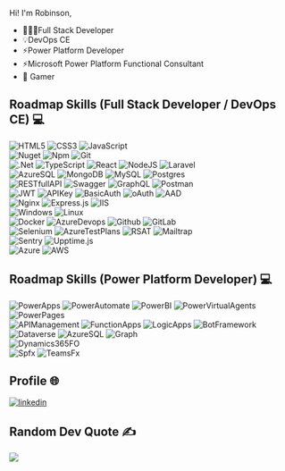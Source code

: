 
Hi! I'm Robinson,
- 👨🏽‍💻Full Stack Developer
- 💡DevOps CE
- ⚡Power Platform Developer
- ⚡Microsoft Power Platform Functional Consultant
- 👾 Gamer

## Roadmap Skills (Full Stack Developer / DevOps CE) 💻
![HTML5](https://img.shields.io/badge/html5-E34F26?style=for-the-badge&logo=html5&logoColor=white)
![CSS3](https://img.shields.io/badge/css3-1572B6?style=for-the-badge&logo=css3&logoColor=white)
![JavaScript](https://img.shields.io/badge/javascript-323330?style=for-the-badge&logo=javascript)
<br>
![Nuget](https://img.shields.io/badge/Nuget-01487E?style=for-the-badge&logo=nuget)
![Npm](https://img.shields.io/badge/npm-323330?style=for-the-badge&logo=npm)
![Git](https://img.shields.io/badge/git-fff?style=for-the-badge&logo=git)
<br>
![.Net](https://img.shields.io/badge/.NET-5C2D91?style=for-the-badge&logo=.net&logoColor=white)
![TypeScript](https://img.shields.io/badge/typescript-007ACC?style=for-the-badge&logo=typescript&logoColor=white)
![React](https://img.shields.io/badge/react-20232A?style=for-the-badge&logo=react)
![NodeJS](https://img.shields.io/badge/node.js-026E00?style=for-the-badge&logo=node.js&logoColor=white)
![Laravel](https://img.shields.io/badge/laravel-FF2D20?style=for-the-badge&logo=laravel&logoColor=white)
<br>
![AzureSQL](https://img.shields.io/badge/Azure%20SQL-006EC0?style=for-the-badge&logo=microsoft%20sql%20server&logoColor=white)
![MongoDB](https://img.shields.io/badge/MongoDB-4EA94b?style=for-the-badge&logo=mongodb&logoColor=white)
![MySQL](https://img.shields.io/badge/MYSQL-blue?style=for-the-badge&logo=MYSQL&logoColor=white)
![Postgres](https://img.shields.io/badge/postgres-316192?style=for-the-badge&logo=postgresql&logoColor=white)
<br>
![RESTfullAPI](https://img.shields.io/badge/RESTfull%20API-fff?style=for-the-badge)
![Swagger](https://img.shields.io/badge/-Swagger-38b832?style=for-the-badge&logo=swagger&logoColor=white)
![GraphQL](https://img.shields.io/badge/-GraphQL-E10098?style=for-the-badge&logo=graphql&logoColor=white)
![Postman](https://img.shields.io/badge/Postman-FF6C37?style=for-the-badge&logo=postman&logoColor=white)
<br>
![JWT](https://img.shields.io/badge/JWT-black?style=for-the-badge&logo=JSON%20web%20tokens)
![APIKey](https://img.shields.io/badge/API%20KEY-fff?style=for-the-badge&logo=JSON%20web%20tokens&logoColor=000)
![BasicAuth](https://img.shields.io/badge/Basic%20Auth-black?style=for-the-badge&logo=JSON%20web%20tokens)
![oAuth](https://img.shields.io/badge/oAuth-fff?style=for-the-badge&logo=JSON%20web%20tokens&logoColor=000)
![AAD](https://img.shields.io/badge/AAD-black?style=for-the-badge&logo=microsoft&logoColor=white)
<br>
![Nginx](https://img.shields.io/badge/nginx-009639?style=for-the-badge&logo=nginx&logoColor=white) 
![Express.js](https://img.shields.io/badge/express.js-404d59?style=for-the-badge&logo=express&logoColor=61DAFB)
![IIS](https://img.shields.io/badge/IIS-0072C6?style=for-the-badge&logo=microsoft&logoColor=white)
<br>
![Windows](https://img.shields.io/badge/Windows-0072C6?style=for-the-badge&logo=windows&logoColor=white)
![Linux](https://img.shields.io/badge/Linux-fff?style=for-the-badge&logo=linux&logoColor=black)
<br>
![Docker](https://img.shields.io/badge/docker-007BFF?style=for-the-badge&logo=docker&logoColor=white)
![AzureDevops](https://img.shields.io/badge/azure%20devops-0072C6?style=for-the-badge&logo=azuredevops&logoColor=white)
![Github](https://img.shields.io/badge/github-000?style=for-the-badge&logo=github)
![GitLab](https://img.shields.io/badge/GitLab-E24329?style=for-the-badge&logo=gitlab&logoColor=white)
<br>
![Selenium](https://img.shields.io/badge/selenium-43B02A?style=for-the-badge&logo=selenium&logoColor=white)
![AzureTestPlans](https://img.shields.io/badge/Azure%20Test%20Plans-7B5EA5?style=for-the-badge&logo=microsoft&logoColor=white)
![RSAT](https://img.shields.io/badge/RSAT-000?style=for-the-badge&logo=microsoft&logoColor=white)
![Mailtrap](https://img.shields.io/badge/mailtrap-45E890?style=for-the-badge)
<br>
![Sentry](https://img.shields.io/badge/sentry-000?style=for-the-badge&logo=sentry&logoColor=white)
![Upptime.js](https://img.shields.io/badge/Upptime.js-1ABC9C?style=for-the-badge)
<br>
![Azure](https://img.shields.io/badge/azure-0072C6?style=for-the-badge&logo=microsoft&logoColor=white)
![AWS](https://img.shields.io/badge/AWS-FF9900?style=for-the-badge&logo=amazon-aws&logoColor=white)

## Roadmap Skills (Power Platform Developer) 💻
![PowerApps](https://img.shields.io/badge/Power%20APPS-742774?style=for-the-badge&logo=powerapps&logoColor=white)
![PowerAutomate](https://img.shields.io/badge/power%20automate-0066FF?style=for-the-badge&logo=powerautomate&logoColor=white)
![PowerBI](https://img.shields.io/badge/power%20bi-000?style=for-the-badge&logo=powerbi)
![PowerVirtualAgents](https://img.shields.io/badge/power%20virtual%20agents-0B556A?style=for-the-badge&logo=powervirtualagents)
![PowerPages](https://img.shields.io/badge/power%20pages-4B44C0?style=for-the-badge&logo=powerpages&logoColor=white)
<br>
![APIManagement](https://img.shields.io/badge/API%20Management-000?style=for-the-badge&logo=JSON%20web%20tokens)
![FunctionApps](https://img.shields.io/badge/Function%20Apps-fff?style=for-the-badge&logo=JSON%20web%20tokens&logoColor=000)
![LogicApps](https://img.shields.io/badge/Logic%20Apps-000?style=for-the-badge&logo=JSON%20web%20tokens)
![BotFramework](https://img.shields.io/badge/Bot%20Framework-fff?style=for-the-badge&logo=JSON%20web%20tokens&logoColor=000)
<br>
![Dataverse](https://img.shields.io/badge/dataverse-0D7D4A?style=for-the-badge&logo=dataverse&logoColor=white)
![AzureSQL](https://img.shields.io/badge/Azure%20SQL-006EC0?style=for-the-badge&logo=microsoft%20sql%20server&logoColor=white)
![Graph](https://img.shields.io/badge/microsoft%20Graph-0078d4?style=for-the-badge&logo=JSON%20web%20tokens)
<br>
![Dynamics365FO](https://img.shields.io/badge/dynamics%20365%20FO-2D50BA?style=for-the-badge&logo=dynamics365)
<br>
![Spfx](https://img.shields.io/badge/microsoft%20sharepoint%20Framework-038387?style=for-the-badge&logo=microsoftsharepoint&logoColor=white)
![TeamsFx](https://img.shields.io/badge/microsoft%20teams%20Framework-5d5bd4?style=for-the-badge&logo=microsoftteams&logoColor=white)

## Profile 🌐
[![linkedin](https://img.shields.io/badge/linkedin-0A66C2?style=for-the-badge&logo=linkedin)](https://www.linkedin.com/in/robinsonjra)

## Random Dev Quote ✍️
![](https://quotes-github-readme.vercel.app/api?type=horizontal&theme=dark)
